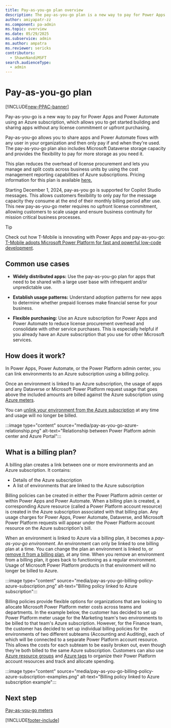 ```yaml
---
title: Pay-as-you-go plan overview 
description: The pay-as-you-go plan is a new way to pay for Power Apps using an Azure subscription, which allows you to get started without any license commitment.
author: amiyapatr-zz
ms.component: pa-admin
ms.topic: overview
ms.date: 05/29/2025
ms.subservice: admin
ms.author: ampatra
ms.reviewer: sericks 
contributors:
  - ShawnNandiMSFT
search.audienceType: 
  - admin
---
```

# Pay-as-you-go plan

[!INCLUDE[new-PPAC-banner](~/includes/new-PPAC-banner.md)]

<!-- https://go.microsoft.com/fwlink/?linkid=2173947 -->

Pay-as-you-go is a new way to pay for Power Apps and Power Automate using an Azure subscription, which allows you to get started building and sharing apps without any license commitment or upfront purchasing.

Pay-as-you-go allows you to share apps and Power Automate flows with any user in your organization and then only pay if and when they're used. The pay-as-you-go plan also includes Microsoft Dataverse storage capacity and provides the flexibility to pay for more storage as you need it.

This plan reduces the overhead of license procurement and lets you manage and split costs across business units by using the cost management reporting capabilities of Azure subscriptions. Pricing information for this plan is available [here.](https://go.microsoft.com/fwlink/?linkid=2169167)

Starting December 1, 2024, pay-as-you go is supported for Copilot Studio messages. This allows customers flexibility to only pay for the message capacity they consume at the end of their monthly billing period after use. This new pay-as-you-go meter requires no upfront license commitment, allowing customers to scale usage and ensure business continuity for mission critical business processes.

> [!TIP]
> Check out how T-Mobile is innovating with Power Apps and pay-as-you-go: [T-Mobile adopts Microsoft Power Platform for fast and powerful low-code development](https://customers.microsoft.com/story/1435340411391867976-t-mobile-telecommunications-power-platform).

## Common use cases

- **Widely distributed apps:** Use the pay-as-you-go plan for apps that need to be shared with a large user base with infrequent and/or unpredictable use.

- **Establish usage patterns:** Understand adoption patterns for new apps to determine whether prepaid licenses make financial sense for your business.

- **Flexible purchasing:** Use an Azure subscription for Power Apps and Power Automate to reduce license procurement overhead and consolidate with other service purchases. This is especially helpful if you already have an Azure subscription that you use for other Microsoft services.

## How does it work?

In Power Apps, Power Automate, or the Power Platform admin center, you can link environments to an Azure subscription using a billing policy.

Once an environment is linked to an Azure subscription, the usage of apps and any Dataverse or Microsoft Power Platform request usage that goes above the included amounts are billed against the Azure subscription using [Azure meters](pay-as-you-go-meters.md).

You can [unlink your environment from the Azure subscription](pay-as-you-go-set-up.md#turn-off-pay-as-you-go) at any time and usage will no longer be billed.

:::image type="content" source="media/pay-as-you-go-azure-relationship.png" alt-text="Relationship between Power Platform admin center and Azure Portal":::

## What is a billing plan?

A billing plan creates a link between one or more environments and an Azure subscription. It contains:

- Details of the Azure subscription
- A list of environments that are linked to the Azure subscription

Billing policies can be created in either the Power Platform admin center or within Power Apps and Power Automate. When a billing plan is created, a corresponding Azure resource (called a Power Platform account resource) is created in the Azure subscription associated with that billing plan. Any usage charges for Power Apps, Power Automate, Dataverse, and Microsoft Power Platform requests will appear under the Power Platform account resource on the Azure subscription's bill.

When an environment is linked to Azure via a billing plan, it becomes a *pay-as-you-go environment*. An environment can only be linked to one billing plan at a time. You can change the plan an environment is linked to, or [remove it from a billing plan](pay-as-you-go-set-up.md#turn-off-pay-as-you-go), at any time. When you remove an environment from a billing plan, it goes back to functioning as a regular environment. Usage of Microsoft Power Platform products in that environment will no longer be billed to Azure. 

:::image type="content" source="media/pay-as-you-go-billing-policy-azure-subscription.png" alt-text="Billing policy linked to Azure subscription":::

Billing policies provide flexible options for organizations that are looking to allocate Microsoft Power Platform meter costs across teams and departments. In the example below, the customer has decided to set up Power Platform meter usage for the Marketing team's two environments to be billed to that team's Azure subscription. However, for the Finance team, the customer has decided to set up individual billing policies for the environments of two different subteams (Accounting and Auditing), each of which will be connected to a separate Power Platform account resource. This allows the costs for each subteam to be easily broken out, even though they're both billed to the same Azure subscription. Customers can also use [Azure resource groups](/azure/azure-resource-manager/management/manage-resource-groups-portal) and [Azure tags](/azure/azure-resource-manager/management/tag-resources?tabs=json) to organize their Power Platform account resources and track and allocate spending.

:::image type="content" source="media/pay-as-you-go-billing-policy-azure-subscription-examples.png" alt-text="Billing policy linked to Azure subscription example":::

## Next step

[Pay-as-you-go meters](pay-as-you-go-meters.md)





[!INCLUDE[footer-include](../includes/footer-banner.md)]

